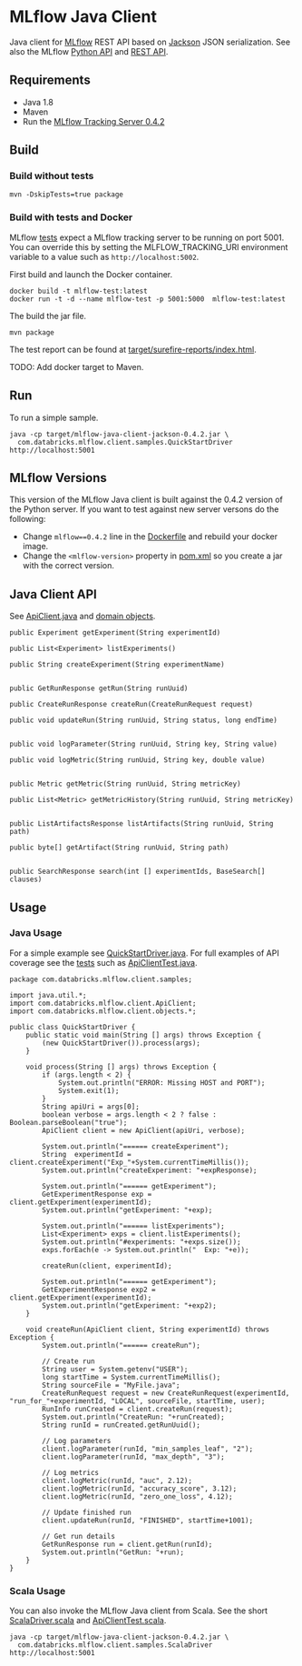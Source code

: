 # MLflow Java Client

Java client for [MLflow](https://mlflow.org) REST API based on 
[Jackson](https://github.com/FasterXML/jackson) JSON serialization.
See also the MLflow [Python API](https://mlflow.org/docs/latest/python_api/index.html)
and [REST API](https://mlflow.org/docs/latest/rest_api.html).

## Requirements

* Java 1.8
* Maven
* Run the [MLflow Tracking Server 0.4.2](https://mlflow.org/docs/latest/tracking.html#running-a-tracking-server)

## Build

### Build without tests
```
mvn -DskipTests=true package
```

### Build with tests and Docker

MLflow [tests](src/test/java/com/databricks/mlflow/client) expect a MLflow tracking server to be running on port 5001.
You can override this by setting the MLFLOW_TRACKING_URI environment variable to a value such as ``http://localhost:5002``.

First build and launch the Docker container.
```
docker build -t mlflow-test:latest
docker run -t -d --name mlflow-test -p 5001:5000  mlflow-test:latest
```

The build the jar file.
```
mvn package
```

The test report can be found at [target/surefire-reports/index.html](target/surefire-reports/index.html).

TODO: Add docker target to Maven.

## Run

To run a simple sample.
```
java -cp target/mlflow-java-client-jackson-0.4.2.jar \
  com.databricks.mlflow.client.samples.QuickStartDriver http://localhost:5001
```

## MLflow Versions
This version of the MLflow Java client is built against the 0.4.2 version of the Python server.
If you want to test against new server versons do the following:
 * Change ``mlflow==0.4.2`` line in the [Dockerfile](Dockerfile) and rebuild your docker image.
 * Change the ``<mlflow-version>`` property in [pom.xml](pom.xml) so you create a jar with the correct version.

## Java Client API

See [ApiClient.java](src/main/java/com/databricks/mlflow/client/ApiClient.java) 
and [domain objects](src/main/java/com/databricks/mlflow/client/objects).

```
public Experiment getExperiment(String experimentId) 

public List<Experiment> listExperiments() 

public String createExperiment(String experimentName) 


public GetRunResponse getRun(String runUuid)

public CreateRunResponse createRun(CreateRunRequest request)

public void updateRun(String runUuid, String status, long endTime) 


public void logParameter(String runUuid, String key, String value)

public void logMetric(String runUuid, String key, double value) 


public Metric getMetric(String runUuid, String metricKey)

public List<Metric> getMetricHistory(String runUuid, String metricKey)


public ListArtifactsResponse listArtifacts(String runUuid, String path) 

public byte[] getArtifact(String runUuid, String path) 


public SearchResponse search(int [] experimentIds, BaseSearch[] clauses) 

```

## Usage

### Java Usage

For a simple example see [QuickStartDriver.java](src/main/java/com/databricks/mlflow/client/samples/QuickStartDriver.java).
For full examples of API coverage see the [tests](src/test/java/com/databricks/mlflow/client) such as [ApiClientTest.java](src/test/java/com/databricks/mlflow/client/ApiClientTest.java).

```
package com.databricks.mlflow.client.samples;

import java.util.*;
import com.databricks.mlflow.client.ApiClient;
import com.databricks.mlflow.client.objects.*;

public class QuickStartDriver {
    public static void main(String [] args) throws Exception {
        (new QuickStartDriver()).process(args);
    }

    void process(String [] args) throws Exception {
        if (args.length < 2) {
            System.out.println("ERROR: Missing HOST and PORT");
            System.exit(1);
        }
        String apiUri = args[0];
        boolean verbose = args.length < 2 ? false : Boolean.parseBoolean("true");
        ApiClient client = new ApiClient(apiUri, verbose);

        System.out.println("====== createExperiment");
        String  experimentId = client.createExperiment("Exp_"+System.currentTimeMillis());
        System.out.println("createExperiment: "+expResponse);

        System.out.println("====== getExperiment");
        GetExperimentResponse exp = client.getExperiment(experimentId);
        System.out.println("getExperiment: "+exp);

        System.out.println("====== listExperiments");
        List<Experiment> exps = client.listExperiments();
        System.out.println("#experiments: "+exps.size());
        exps.forEach(e -> System.out.println("  Exp: "+e));

        createRun(client, experimentId);

        System.out.println("====== getExperiment");
        GetExperimentResponse exp2 = client.getExperiment(experimentId);
        System.out.println("getExperiment: "+exp2);
    }

    void createRun(ApiClient client, String experimentId) throws Exception {
        System.out.println("====== createRun");

        // Create run
        String user = System.getenv("USER");
        long startTime = System.currentTimeMillis();
        String sourceFile = "MyFile.java";
        CreateRunRequest request = new CreateRunRequest(experimentId, "run_for_"+experimentId, "LOCAL", sourceFile, startTime, user);
        RunInfo runCreated = client.createRun(request);
        System.out.println("CreateRun: "+runCreated);
        String runId = runCreated.getRunUuid();

        // Log parameters
        client.logParameter(runId, "min_samples_leaf", "2");
        client.logParameter(runId, "max_depth", "3");

        // Log metrics
        client.logMetric(runId, "auc", 2.12);
        client.logMetric(runId, "accuracy_score", 3.12);
        client.logMetric(runId, "zero_one_loss", 4.12);

        // Update finished run
        client.updateRun(runId, "FINISHED", startTime+1001);
    
        // Get run details
        GetRunResponse run = client.getRun(runId);
        System.out.println("GetRun: "+run);
    }
}

```
### Scala Usage
You can also invoke the MLflow Java client from Scala.
See the short [ScalaDriver.scala](src/main/scala/com/databricks/mlflow/client/samples/ScalaDriver.scala) and
[ApiClientTest.scala](src/test/scala/com/databricks/mlflow/client/scala/ApiClientTest.scala).
```
java -cp target/mlflow-java-client-jackson-0.4.2.jar \
  com.databricks.mlflow.client.samples.ScalaDriver http://localhost:5001
```

